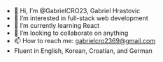 - 👋 Hi, I’m @GabrielCRO23, Gabriel Hrastovic
- 👀 I’m interested in full-stack web development
- 🌱 I’m currently learning React
- 💞️ I’m looking to collaborate on anything
- 📫 How to reach me: gabrielcro2369@gmail.com
- Fluent in English, Korean, Croatian, and German

<!---
GabrielCRO23/GabrielCRO23 is a ✨ special ✨ repository because its `README.md` (this file) appears on your GitHub profile.
You can click the Preview link to take a look at your changes.
--->
